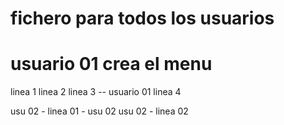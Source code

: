 # fichero para todos los usuarios

# usuario 01 crea el menu

linea 1
linea 2
linea 3 -- usuario 01
linea 4

usu 02 - linea 01 - usu 02
usu 02 - linea 02
